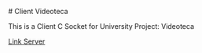 # Client Videoteca

This is a Client C Socket for University Project: Videoteca

[Link Server](https://github.com/Lafry/videoteca-server)
